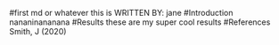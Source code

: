 #first md or whatever this is
WRITTEN BY: jane
#Introduction
nananinananana
#Results
these are my super cool results
#References
Smith, J (2020)

